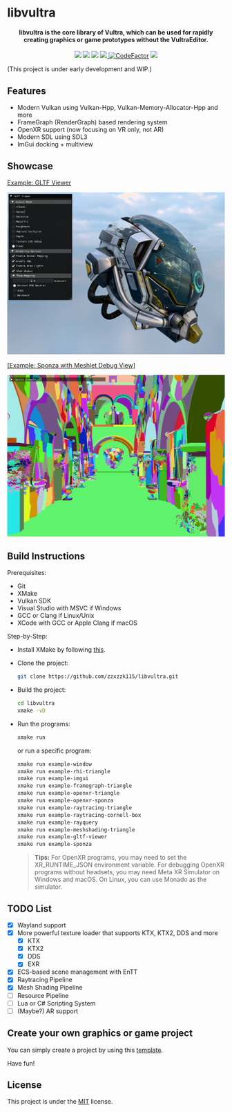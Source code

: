 # libvultra

<h4 align="center">
  libvultra is the core library of Vultra, which can be used for rapidly creating graphics or game prototypes without the VultraEditor.
</h4>

<p align="center">
    <a href="https://github.com/zzxzzk115/libvultra/actions" alt="Build-Windows">
        <img src="https://img.shields.io/github/actions/workflow/status/zzxzzk115/libvultra/build_windows.yaml?branch=master&label=Build-Windows&logo=github" /></a>
    <a href="https://github.com/zzxzzk115/libvultra/actions" alt="Build-Linux">
        <img src="https://img.shields.io/github/actions/workflow/status/zzxzzk115/libvultra/build_linux.yaml?branch=master&label=Build-Linux&logo=github" /></a>
    <a href="https://github.com/zzxzzk115/libvultra/actions" alt="Build-macOS">
        <img src="https://img.shields.io/github/actions/workflow/status/zzxzzk115/libvultra/build_macos.yaml?branch=master&label=Build-macOS&logo=github" /></a>
    <a href="https://github.com/zzxzzk115/libvultra/issues" alt="GitHub Issues">
        <img src="https://img.shields.io/github/issues/zzxzzk115/libvultra">
    </a>
    <a href="https://www.codefactor.io/repository/github/zzxzzk115/libvultra"><img src="https://www.codefactor.io/repository/github/zzxzzk115/libvultra/badge" alt="CodeFactor" /></a>
    <a href="https://github.com/zzxzzk115/libvultra/blob/master/LICENSE" alt="GitHub">
        <img src="https://img.shields.io/github/license/zzxzzk115/libvultra">
    </a>
</p>

(This project is under early development and WIP.)

## Features
- Modern Vulkan using Vulkan-Hpp, Vulkan-Memory-Allocator-Hpp and more
- FrameGraph (RenderGraph) based rendering system
- OpenXR support (now focusing on VR only, not AR)
- Modern SDL using SDL3
- ImGui docking + multiview

## Showcase
[Example: GLTF Viewer](./examples/gltf_viewer/main.cpp)

![Example: GLTF Viewer](./media/images/example-gltf-viewer.png)

[[Example: Sponza with Meshlet Debug View]](./examples/sponza/main.cpp)

![[Example: Sponza]](./media/images/example-sponza.png)

## Build Instructions

Prerequisites:
- Git
- XMake
- Vulkan SDK
- Visual Studio with MSVC if Windows
- GCC or Clang if Linux/Unix
- XCode with GCC or Apple Clang if macOS

Step-by-Step:

- Install XMake by following [this](https://xmake.io/guide/quick-start.html#installation). 

- Clone the project:
  ```bash
  git clone https://github.com/zzxzzk115/libvultra.git
  ```

- Build the project:
  ```bash
  cd libvultra
  xmake -vD
  ```

- Run the programs:
  ```bash
  xmake run
  ```
  or run a specific program:
  ```bash
  xmake run example-window
  xmake run example-rhi-triangle
  xmake run example-imgui
  xmake run example-framegraph-triangle
  xmake run example-openxr-triangle
  xmake run example-openxr-sponza
  xmake run example-raytracing-triangle
  xmake run example-raytracing-cornell-box
  xmake run example-rayquery
  xmake run example-meshshading-triangle
  xmake run example-gltf-viewer
  xmake run example-sponza
  ```

  > **Tips:**
  > For OpenXR programs, you may need to set the XR_RUNTIME_JSON environment variable.
  > For debugging OpenXR programs without headsets, you may need Meta XR Simulator on Windows and macOS. On Linux, you can use Monado as the simulator.

## TODO List
- [x] Wayland support
- [x] More powerful texture loader that supports KTX, KTX2, DDS and more
  - [x] KTX
  - [x] KTX2
  - [x] DDS
  - [x] EXR
- [x] ECS-based scene management with EnTT
- [x] Raytracing Pipeline
- [x] Mesh Shading Pipeline
- [ ] Resource Pipeline
- [ ] Lua or C# Scripting System
- [ ] (Maybe?) AR support

## Create your own graphics or game project
You can simply create a project by using this [template](https://github.com/zzxzzk115/libvultra-starter-template).

Have fun!

## License
This project is under the [MIT](LICENSE) license.
